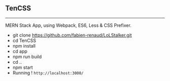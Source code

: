 ## TenCSS
---------------

MERN Stack App, using Webpack, ES6, Less & CSS Prefixer.

* git clone https://github.com/fabien-renaud/LoLStalker.git
* cd TenCSS
* npm install
* cd app
* npm run build
* cd ..
* npm start
* Running ! `http://localhost:3000/`
